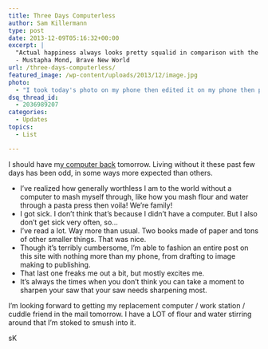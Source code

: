 ```yaml
---
title: Three Days Computerless
author: Sam Killermann
type: post
date: 2013-12-09T05:16:32+00:00
excerpt: |
  "Actual happiness always looks pretty squalid in comparison with the overcompensations for misery. And, of course, stability isn't nearly so spectacular as instability. And being contented has none of the glamour of a good fight against misfortune, none of the picturesqueness of a struggle with temptation, or a fatal overthrow by passion or doubt. Happiness is never grand."
  - Mustapha Mond, Brave New World
url: /three-days-computerless/
featured_image: /wp-content/uploads/2013/12/image.jpg
photo:
  - "I took today's photo on my phone then edited it on my phone then posted it here with my phone because 2013."
dsq_thread_id:
  - 2036989207
categories:
  - Updates
topics:
  - List

---
```

I should have m[y computer back][1] tomorrow. Living without it these past few days has been odd, in some ways more expected than others.

  * I&#8217;ve realized how generally worthless I am to the world without a computer to mash myself through, like how you mash flour and water through a pasta press then voila! We&#8217;re family!
  * I got sick. I don&#8217;t think that&#8217;s because I didn&#8217;t have a computer. But I also don&#8217;t get sick very often, so&#8230;
  * I&#8217;ve read a lot. Way more than usual. Two books made of paper and tons of other smaller things. That was nice.
  * Though it&#8217;s terribly cumbersome, I&#8217;m able to fashion an entire post on this site with nothing more than my phone, from drafting to image making to publishing.
  * That last one freaks me out a bit, but mostly excites me.
  * It&#8217;s always the times when you don&#8217;t think you can take a moment to sharpen your saw that your saw needs sharpening most.

I&#8217;m looking forward to getting my replacement computer / work station / cuddle friend in the mail tomorrow. I have a LOT of flour and water stirring around that I&#8217;m stoked to smush into it.

sK

 [1]: //my-computer-died/ "My Computer Died, but that’s Good"